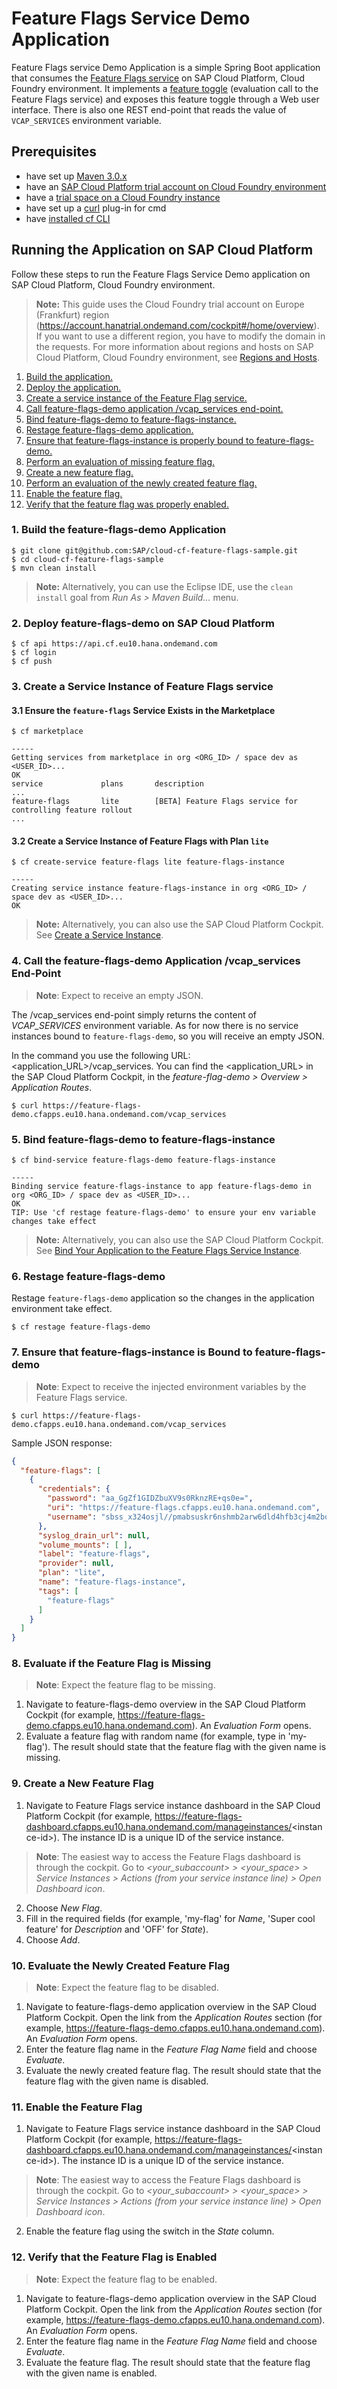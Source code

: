 # Feature Flags Service Demo Application

Feature Flags service Demo Application is a simple Spring Boot application that consumes the [Feature Flags service](https://help.sap.com/viewer/2250efa12769480299a1acd282b615cf/Cloud/en-US) on SAP Cloud Platform, Cloud Foundry environment. It implements a [feature toggle](https://en.wikipedia.org/wiki/Feature_toggle) (evaluation call to the Feature Flags service) and exposes this feature toggle through a Web user interface. There is also one REST end-point that reads the value of `VCAP_SERVICES` environment variable.

## Prerequisites

* have set up [Maven 3.0.x](http://maven.apache.org/install.html)
* have an [SAP Cloud Platform trial account on Cloud Foundry environment](https://help.sap.com/viewer/65de2977205c403bbc107264b8eccf4b/Cloud/en-US/65d74d39cb3a4bf8910cd36ec54d2b99.html)
* have a [trial space on a Cloud Foundry instance](https://help.sap.com/viewer/65de2977205c403bbc107264b8eccf4b/Cloud/en-US/76e79d62fa0149d5aa7b0698c9a33687.html)
* have set up a [curl](https://curl.haxx.se/download.html) plug-in for cmd 
* have [installed cf CLI](https://help.sap.com/viewer/65de2977205c403bbc107264b8eccf4b/Cloud/en-US/350356d1dc314d3199dca15bd2ab9b0e.html)

## Running the Application on SAP Cloud Platform

Follow these steps to run the Feature Flags Service Demo application on SAP Cloud Platform, Cloud Foundry environment.

> **Note:** This guide uses the Cloud Foundry trial account on Europe (Frankfurt) region (https://account.hanatrial.ondemand.com/cockpit#/home/overview). If you want to use a different region, you have to modify the domain in the requests. For more information about regions and hosts on SAP Cloud Platform, Cloud Foundry environment, see [Regions and Hosts](https://help.sap.com/viewer/65de2977205c403bbc107264b8eccf4b/Cloud/en-US/350356d1dc314d3199dca15bd2ab9b0e.html).

1. [Build the application.](#1-build-the-feature-flags-demo-application)
2. [Deploy the application.](#2-deploy-feature-flags-demo-on-sap-cloud-platform)
3. [Create a service instance of the Feature Flag service.](#3-create-a-service-instance-of-feature-flags-service)
4. [Call feature-flags-demo application /vcap_services end-point.](#4-call-the-feature-flags-demo-application-vcap_services-end-point)
5. [Bind feature-flags-demo to feature-flags-instance.](#5-bind-feature-flags-demo-to-feature-flags-instance)
6. [Restage feature-flags-demo application.](#6-restage-feature-flags-demo)
7. [Ensure that feature-flags-instance is properly bound to feature-flags-demo.](#7-ensure-that-feature-flags-instance-is-bound-to-feature-flags-demo)
8. [Perform an evaluation of missing feature flag.](#8-evaluate-if-the-feature-flag-is-missing)
9. [Create a new feature flag.](#9-create-a-new-feature-flag)
10. [Perform an evaluation of the newly created feature flag.](#10-evaluate-the-newly-created-feature-flag)
11. [Enable the feature flag.](#11-enable-the-feature-flag)
12. [Verify that the feature flag was properly enabled.](#12-verify-that-the-feature-flag-is-enabled)

### 1. Build the feature-flags-demo Application 

    $ git clone git@github.com:SAP/cloud-cf-feature-flags-sample.git
    $ cd cloud-cf-feature-flags-sample
    $ mvn clean install

> **Note:** Alternatively, you can use the Eclipse IDE, use the `clean install` goal from _Run As > Maven Build..._ menu.

### 2. Deploy feature-flags-demo on SAP Cloud Platform

    $ cf api https://api.cf.eu10.hana.ondemand.com
    $ cf login
    $ cf push

### 3. Create a Service Instance of Feature Flags service

#### 3.1 Ensure the `feature-flags` Service Exists in the Marketplace

    $ cf marketplace
    
    -----    
    Getting services from marketplace in org <ORG_ID> / space dev as <USER_ID>...
    OK
    service          	plans    	description
    ...
    feature-flags    	lite     	[BETA] Feature Flags service for controlling feature rollout
    ...
    

#### 3.2 Create a Service Instance of Feature Flags with Plan `lite`

    $ cf create-service feature-flags lite feature-flags-instance
    
    -----
    Creating service instance feature-flags-instance in org <ORG_ID> / space dev as <USER_ID>...
    OK
    
> **Note:** Alternatively, you can also use the SAP Cloud Platform Cockpit. See [Create a Service Instance](https://help.sap.com/viewer/2250efa12769480299a1acd282b615cf/Cloud/en-US/c7b30b5bf54149148d2302617917dc3e.html).


### 4. Call the feature-flags-demo Application /vcap_services End-Point

> **Note**: Expect to receive an empty JSON.

The /vcap_services end-point simply returns the content of  _VCAP_SERVICES_ environment variable. As for now there is no service instances bound to `feature-flags-demo`, so you will receive an empty JSON.

In the command you use the following URL: \<application_URL\>/vcap_services. You can find the \<application_URL\> in the SAP Cloud Platform Cockpit, in the _feature-flag-demo > Overview > Application Routes_.

    $ curl https://feature-flags-demo.cfapps.eu10.hana.ondemand.com/vcap_services

### 5. Bind feature-flags-demo to feature-flags-instance

    $ cf bind-service feature-flags-demo feature-flags-instance
    
    -----
    Binding service feature-flags-instance to app feature-flags-demo in org <ORG_ID> / space dev as <USER_ID>...
    OK
    TIP: Use 'cf restage feature-flags-demo' to ensure your env variable changes take effect

> **Note:** Alternatively, you can also use the SAP Cloud Platform Cockpit. See [Bind Your Application to the Feature Flags Service Instance](https://help.sap.com/viewer/2250efa12769480299a1acd282b615cf/Cloud/en-US/e7ef0ce6d4b14ae387de5bb18549c250.html).

### 6. Restage feature-flags-demo

Restage `feature-flags-demo` application so the changes in the application environment take effect.

    $ cf restage feature-flags-demo

### 7. Ensure that feature-flags-instance is Bound to feature-flags-demo

> **Note**: Expect to receive the injected environment variables by the Feature Flags service.

    $ curl https://feature-flags-demo.cfapps.eu10.hana.ondemand.com/vcap_services


Sample JSON response:
```json
{
  "feature-flags": [
    {
      "credentials": {
        "password": "aa_GgZf1GIDZbuXV9s0RknzRE+qs0e=",
        "uri": "https://feature-flags.cfapps.eu10.hana.ondemand.com",
        "username": "sbss_x324osjl//pmabsuskr6nshmb2arw6dld4hfb3cj4m2bonkqmm3ts6c68mdpzxz2fma="
      },
      "syslog_drain_url": null,
      "volume_mounts": [ ],
      "label": "feature-flags",
      "provider": null,
      "plan": "lite",
      "name": "feature-flags-instance",
      "tags": [
        "feature-flags"
      ]
    }
  ]
}
```

### 8. Evaluate if the Feature Flag is Missing

> **Note**: Expect the feature flag to be missing.

1. Navigate to feature-flags-demo overview in the SAP Cloud Platform Cockpit (for example, https://feature-flags-demo.cfapps.eu10.hana.ondemand.com). An _Evaluation Form_ opens.
2. Evaluate a feature flag with random name (for example, type in 'my-flag').
The result should state that the feature flag with the given name is missing.

### 9. Create a New Feature Flag

1. Navigate to Feature Flags service instance dashboard in the SAP Cloud Platform Cockpit (for example, https://feature-flags-dashboard.cfapps.eu10.hana.ondemand.com/manageinstances/<instance-id\>). The instance ID is a unique ID of the service instance. 

> **Note**: The easiest way to access the Feature Flags dashboard is through the cockpit. Go to _<your_subaccount> > <your_space> > Service Instances > Actions (from your service instance line) > Open Dashboard icon_.

2. Choose _New Flag_.
3. Fill in the required fields (for example, 'my-flag' for _Name_, 'Super cool feature' for _Description_ and 'OFF' for _State_).
4. Choose _Add_.

### 10. Evaluate the Newly Created Feature Flag

> **Note**: Expect the feature flag to be disabled.

1. Navigate to feature-flags-demo application overview in the SAP Cloud Platform Cockpit. Open the link from the _Application Routes_ section (for example, https://feature-flags-demo.cfapps.eu10.hana.ondemand.com). An _Evaluation Form_ opens.
2. Enter the feature flag name in the _Feature Flag Name_ field and choose _Evaluate_.
3. Evaluate the newly created feature flag.
The result should state that the feature flag with the given name is disabled.

### 11. Enable the Feature Flag

1. Navigate to Feature Flags service instance dashboard in the SAP Cloud Platform Cockpit (for example, https://feature-flags-dashboard.cfapps.eu10.hana.ondemand.com/manageinstances/<instance-id\>). The instance ID is a unique ID of the service instance. 

> **Note**: The easiest way to access the Feature Flags dashboard is through the cockpit. Go to _<your_subaccount> > <your_space> > Service Instances > Actions (from your service instance line) > Open Dashboard icon_.

2. Enable the feature flag using the switch in the _State_ column.

### 12. Verify that the Feature Flag is Enabled

> **Note**: Expect the feature flag to be enabled.

1. Navigate to feature-flags-demo application overview in the SAP Cloud Platform Cockpit. Open the link from the _Application Routes_ section (for example, https://feature-flags-demo.cfapps.eu10.hana.ondemand.com). An _Evaluation Form_ opens.
2. Enter the feature flag name in the _Feature Flag Name_ field and choose _Evaluate_.
3. Evaluate the feature flag.
The result should state that the feature flag with the given name is enabled.
